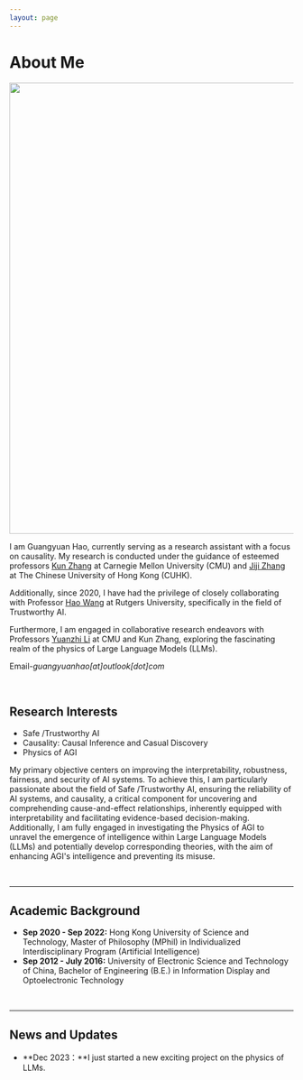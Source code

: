 ```yaml
---
layout: page
---
```


# About Me

<img src="https://guangyuanhao.github.io/guangyuan1.jpg" class="floatpic" width="1200" height="800">

I am Guangyuan Hao, currently serving as a research assistant with a focus on causality. My research is conducted under the guidance of esteemed professors [Kun Zhang](https://www.andrew.cmu.edu/user/kunz1/) at Carnegie Mellon University (CMU) and [Jiji Zhang](https://arts.cuhk.edu.hk/web/index.php/professor-zhang-jiji) at The Chinese University of Hong Kong (CUHK).

Additionally, since 2020, I have had the privilege of closely collaborating with Professor [Hao Wang](http://www.wanghao.in/) at Rutgers University, specifically in the field of Trustworthy AI.

Furthermore, I am engaged in collaborative research endeavors with Professors [Yuanzhi Li](https://scholar.google.com/citations?user=aHtfItQAAAAJ&hl=en) at CMU and Kun Zhang, exploring the fascinating realm of the physics of Large Language Models (LLMs).

Email-*guangyuanhao[at]outlook[dot]com*

<br>

## Research Interests

- Safe /Trustworthy AI
- Causality: Causal Inference and Casual Discovery
- Physics of AGI

My primary objective centers on improving the interpretability, robustness, fairness, and security of AI systems. To achieve this, I am particularly passionate about the field of Safe /Trustworthy AI, ensuring the reliability of AI systems, and causality, a critical component for uncovering and comprehending cause-and-effect relationships, inherently equipped with interpretability and facilitating evidence-based decision-making. Additionally, I am fully engaged in investigating the Physics of AGI to unravel the emergence of intelligence within Large Language Models (LLMs) and potentially develop corresponding theories, with the aim of enhancing AGI's intelligence and preventing its misuse.

<br>

---
## Academic Background
<!-- **<font color='red'>[Highlight]</font> I am looking for PhD to start in 2025 Fall. Contact me if you have any leads!** -->

- **Sep 2020 - Sep 2022:** Hong Kong University of Science and Technology, Master of Philosophy (MPhil) in Individualized Interdisciplinary Program (Artificial Intelligence)
- **Sep 2012 - July 2016:** University of Electronic Science and Technology of China, Bachelor of Engineering (B.E.) in Information Display and Optoelectronic Technology

<br>

---

## News and Updates

- **Dec 2023：**I just started a new exciting project on the physics of LLMs.

<br>

